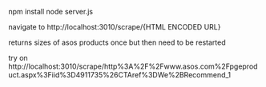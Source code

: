npm install
node server.js

navigate to http://localhost:3010/scrape/{HTML ENCODED URL}

returns sizes of asos products once but then need to be restarted

try on http://localhost:3010/scrape/http%3A%2F%2Fwww.asos.com%2Fpgeproduct.aspx%3Fiid%3D4911735%26CTAref%3DWe%2BRecommend_1
